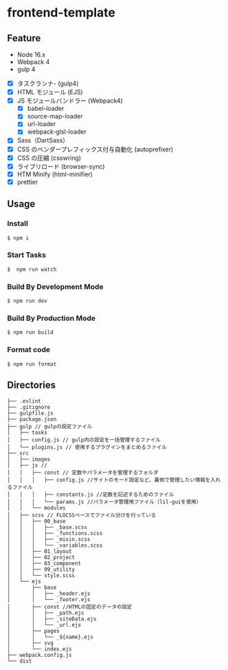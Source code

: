 # frontend-template

## Feature

- Node 16.x
- Webpack 4
- gulp 4

* [x] タスクランナ- (gulp4)
* [x] HTML モジュール (EJS)
* [x] JS モジュールバンドラー (Webpack4)
  - [x] babel-loader
  - [x] source-map-loader
  - [x] url-loader
  - [x] webpack-glsl-loader
* [x] Sass（DartSass）
* [x] CSS のベンダープレフィックス付与自動化 (autoprefixer)
* [x] CSS の圧縮 (csswring)
* [x] ライブリロード (browser-sync)
* [x] HTM Minify (html-minifier)
* [x] prettier

## Usage

### Install

```
$ npm i
```

### Start Tasks

```
$  npm run watch
```

### Build By Development Mode

```
$ npm run dev
```

### Build By Production Mode

```
$ npm run build
```

### Format code

```
$ npm run format
```

## Directories

```
├── .eslint
├── .gitignore
├── gulpfile.js
├── package.json
├── gulp // gulpの設定ファイル
│   ├── tasks
│   ├── config.js // gulp内の設定を一括管理するファイル
│   └── plugins.js // 使用するプラグインをまとめるファイル
├── src
│   ├── images
│   ├── js // 
│   │   ├── const // 定数やパラメータを管理するフォルダ
│   │   │   ├── config.js //サイトのモード設定など、裏側で管理したい情報を入れるファイル
│   │   │   ├── constants.js //定数を記述するためのファイル
│   │   │   └── params.js //パラメータ管理用ファイル（lil-guiを使用）
│   │   └── modules
│   ├── scss // FLOCSSベースでファイル分けを行っている
│   │   ├── 00_base
│   │   │   ├── _base.scss
│   │   │   ├── _functions.scss
│   │   │   ├── _mixin.scss
│   │   │   └── _variables.scss
│   │   ├── 01_layout
│   │   ├── 02_project
│   │   ├── 03_component
│   │   ├── 99_utility
│   │   └── style.scss
│   └── ejs
│       ├── base
│       │   ├── _header.ejs
│       │   └── _footer.ejs
│       ├── const //HTMLの固定のデータの設定
│       │   ├── _path.ejs
│       │   ├── _siteData.ejs
│       │   └── _url.ejs
│       ├── pages
│       │   └── _${name}.ejs
│       ├── svg
│       └── index.ejs
├── webpack.config.js
└── dist
```
